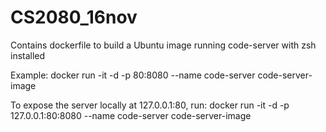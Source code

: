 # CS2080_16nov

Contains dockerfile to build a Ubuntu image running code-server with zsh installed

Example:
docker run -it -d -p 80:8080 --name code-server code-server-image

To expose the server locally at 127.0.0.1:80, run:
docker run -it -d -p 127.0.0.1:80:8080 --name code-server code-server-image
